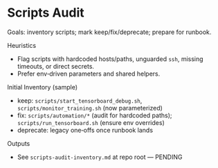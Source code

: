 # Scripts Audit

Goals: inventory scripts; mark keep/fix/deprecate; prepare for runbook.

Heuristics
- Flag scripts with hardcoded hosts/paths, unguarded `ssh`, missing timeouts, or direct secrets.
- Prefer env‑driven parameters and shared helpers.

Initial Inventory (sample)
- keep: `scripts/start_tensorboard_debug.sh`, `scripts/monitor_training.sh` (now parameterized)
- fix: `scripts/automation/*` (audit for hardcoded paths); `scripts/run_tensorboard.sh` (ensure env overrides)
- deprecate: legacy one‑offs once runbook lands

Outputs
- See `scripts-audit-inventory.md` at repo root — PENDING

